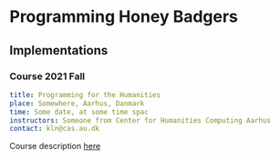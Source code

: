 # Programming Honey Badgers #



## Implementations ##
### Course 2021 Fall ###

```yaml
title: Programming for the Humanities
place: Somewhere, Aarhus, Danmark
time: Some date, at some time spac
instructors: Someone from Center for Humanities Computing Aarhus
contact: kln@cas.au.dk
```

Course description [here](https://kursuskatalog.au.dk/da/course/106983/Programming-for-the-Humanities)
